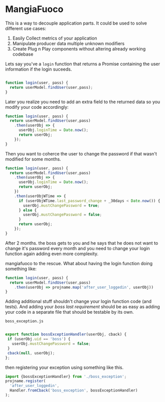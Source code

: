 # MangiaFuoco

This is a way to decouple application parts. It could be used to solve different use cases:

  1. Easily Collect metrics of your application
  2. Manipulate producer data multiple unknown modifiers
  3. Create Plug n Play components without altering already working codebase
  
Lets say you've a `login` function that returns a Promise containing the user information if the login suceeds.
  
```javascript

function login(user, pass) {
  return userModel.findUser(user,pass);  
}
```

Later you realize you need to add an extra field to the returned data so you modify your code accordingly:

```javascript
function login(user, pass) {
  return userModel.findUser(user,pass)
    .then(userObj => {
      userObj.loginTime = Date.now();
      return userObj;
    });
}
```

Then you want to coherce the user to change the password if that wasn't modified for some months.

```javascript
function login(user, pass) {
  return userModel.findUser(user,pass)
    .then(userObj => {
      userObj.loginTime = Date.now();
      return userObj;
    })
    .then(userObjWTime => {
      if (userObjWTime.last_password_change + _30days < Date.now()) {
        userObj.mustChangePassword = true;
      } else {
        userObj.mustChangePassword = false;
      }
      return userObj;
    });
}
```

After 2 months. the boss gets to you and he says that he does not want to change it's password every month and you need to change your login function again adding even more complexity.

mangiafuoco to the rescue. What about having the login function doing something like:
```javascript
function login(user, pass) {
  return userModel.findUser(user,pass)
    .then(userObj => projname.map('after_user_loggedin', userObj))
}
```
Adding additional stuff shouldn't change your login function code (and tests). And adding your _boss last requirement_ should be as easy as adding your code in a separate file that should be testable by its own.

`boss_exception.js`
```javascript

export function bossExceptionHandler(userObj, cback) {
 if (userObj.uid == 'boss') {
   userObj.mustChangePassword = false;
 }
 cback(null, userObj);
};
```

then registering your exception using something like this.

```javascript
import {bossExceptionHandler} from './boss_exception';
projname.register(
  'after_user_loggedin',
  Handler.fromCback('boss_exception', bossExceptionHandler)
);
```
